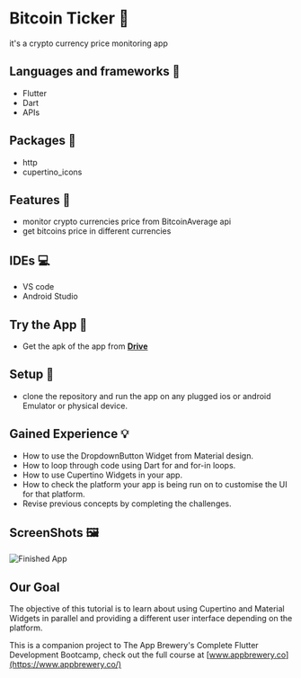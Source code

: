 
# Bitcoin Ticker 🤑

it's a crypto currency price monitoring app

## Languages and frameworks 📑

 * Flutter
 * Dart
 * APIs

## Packages 🔎

 * http
 * cupertino_icons

## Features 🥇
 * monitor crypto currencies price from BitcoinAverage api
 * get bitcoins price in different currencies

## IDEs 💻

 * VS code
 * Android Studio

## Try the App 📱

 * Get the apk of the app from [**Drive**](https://drive.google.com/file/d/1BCMRL-EmTyQZcFE6yqxDReIQH8r-u4vP/view?usp=sharing)

## Setup 💽

 * clone the repository and run the app on any plugged ios or android Emulator or physical device.


## Gained Experience 💡

- How to use the DropdownButton Widget from Material design.
- How to loop through code using Dart for and for-in loops.
- How to use Cupertino Widgets in your app.
- How to check the platform your app is being run on to customise the UI for that platform.
- Revise previous concepts by completing the challenges.


## ScreenShots 🖼️
![Finished App](https://github.com/londonappbrewery/Images/blob/master/bitcoin-flutter-demo.gif)


## Our Goal
The objective of this tutorial is to learn about using Cupertino and Material Widgets in parallel and providing a different user interface depending on the platform.

This is a companion project to The App Brewery's Complete Flutter Development Bootcamp, check out the full course at [www.appbrewery.co](https://www.appbrewery.co/)

